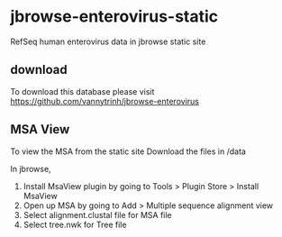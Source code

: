 # jbrowse-enterovirus-static

RefSeq human enterovirus data in jbrowse static site

## download 
To download this database please visit https://github.com/vannytrinh/jbrowse-enterovirus

## MSA View
To view the MSA from the static site
Download the files in /data

In jbrowse,  
1. Install MsaView plugin by going to Tools > Plugin Store > Install MsaView 
2. Open up MSA by going to Add > Multiple sequence alignment view 
3. Select alignment.clustal file for MSA file 
4. Select tree.nwk for Tree file
